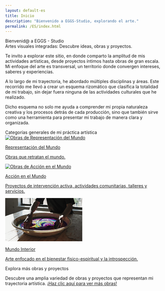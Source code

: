 ```yaml
---
layout: default-es
title: Inicio
description: "Bienvenido a EGGS-Studio, explorando el arte."
permalink: /ES/index.html
---
```


<div class="text-container">
  <div class="titulo">Bienvenid@ a EGGS - Studio</div>

  <div class="subtitulo">Artes visuales integradas: Descubre ideas, obras y proyectos.</div>

  <div class="text-container">
    <p class="parrafo">
      Te invito a explorar este sitio, en donde comparto la amplitud de mis actividades artísticas, desde proyectos íntimos hasta obras de gran escala. Mi enfoque del arte es transversal, 
      un territorio donde convergen intereses, saberes y experiencias.
    </p>
    <p class="parrafo">
      A lo largo de mi trayectoria, he abordado múltiples disciplinas y áreas. Este recorrido me llevó a crear un esquema rizomático que clasifica la 
      totalidad de mi trabajo, sin dejar fuera ninguna de las actividades culturales que he realizado.
    </p>
    <p class="parrafo">
      Dicho esquema no solo me ayuda a comprender mi propia naturaleza creativa y los procesos detrás de cada producción, sino que 
      también sirve como una herramienta para presentar mi trabajo de manera clara y organizada.
    </p>
  </div>
</div>

<div class="subtitulo">Categorías generales de mi práctica artística</div>

<div class="button-container">
  <a href="mundo-exterior.html" class="fancy-button">
    <div class="button-content">
      <img src="/assets/img/ES-inicio - representacion del mundo.gif" alt="Obras de Representación del Mundo">
       <p class="title">Representación del Mundo</p>
       <p class="subtitle">Obras que retratan el mundo.</p>
    </div>
  </a>

  <a href="accion.html" class="fancy-button">
    <div class="button-content">
      <img src="/assets/img/index---gif--accion-en-el-mundo.gif" alt="Obras de Acción en el Mundo">
      <p class="title">Acción en el Mundo</p>
      <p class="subtitle">Proyectos de intervención activa, actividades comunitarias, talleres y servicios.</p>
    </div>
  </a>

  <a href="interior.html" class="fancy-button">
    <div class="button-content">
      <img src="/assets/img/ES-inicio---mundo-interior.gif" alt="Exploración del Mundo Interior">
      <p class="title">Mundo Interior</p>
      <p class="subtitle">Arte enfocado en el bienestar fisico-espiritual y la introspección.</p>
    </div>
  </a>
</div>

<div class="subtitulo">Explora más obras y proyectos</div>

<div class="text-container">
  <p class="parrafo">
    Descubre una amplia variedad de obras y proyectos que representan mi trayectoria artística. 
    <a href="exhibiciones.html" class="enlace">¡Haz clic aquí para ver más obras!</a>
  </p>
</div>

